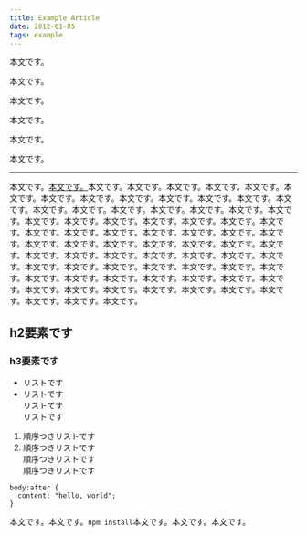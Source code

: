 ```yaml
---
title: Example Article
date: 2012-01-05
tags: example
---
```


本文です。

本文です。

本文です。

本文です。

本文です。

本文です。

* * *

本文です。[本文です。](#)本文です。本文です。本文です。本文です。本文です。本文です。本文です。本文です。本文です。本文です。本文です。本文です。本文です。本文です。本文です。本文です。本文です。本文です。本文です。本文です。本文です。本文です。本文です。本文です。本文です。本文です。本文です。本文です。本文です。本文です。本文です。本文です。本文です。本文です。本文です。本文です。本文です。本文です。本文です。本文です。本文です。本文です。本文です。本文です。本文です。本文です。本文です。本文です。本文です。本文です。本文です。本文です。本文です。本文です。本文です。本文です。本文です。本文です。本文です。本文です。本文です。本文です。本文です。本文です。本文です。本文です。本文です。本文です。本文です。本文です。本文です。本文です。

## h2要素です

### h3要素です

* リストです
* リストです  
リストです  
リストです

1. 順序つきリストです
2. 順序つきリストです  
順序つきリストです  
順序つきリストです

<!-- dummy comment line for breaking list -->

    body:after {
      content: "hello, world";
    }

本文です。本文です。`npm install`本文です。本文です。本文です。
